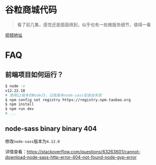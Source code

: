 # 谷粒商城代码

> 看了前几集，感觉还是面面俱到，似乎也有一些微服务细节，值得一看

[视频地址](https://www.bilibili.com/video/BV1np4y1C7Yf)

# FAQ

## 前端项目如何运行？

```bash
$ node -v
v12.22.10
# 使用12版本的NodeJS，过高版本node-sass安装会失败
$ npm config set registry https://registry.npm.taobao.org
$ npm install
$ npm run dev
# ... 
```

## node-sass binary binary 404

修改`node-sass`版本为`4.12.0`

详情查看：https://stackoverflow.com/questions/63263601/cannot-download-node-sass-http-error-404-not-found-node-gyp-error

